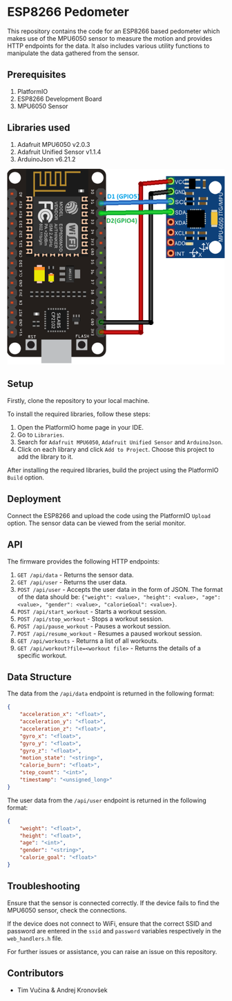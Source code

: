 ESP8266 Pedometer
=================

This repository contains the code for an ESP8266 based pedometer which makes use of the MPU6050 sensor to measure the motion and provides HTTP endpoints for the data. It also includes various utility functions to manipulate the data gathered from the sensor.

Prerequisites
-------------

1.  PlatformIO
2.  ESP8266 Development Board
3.  MPU6050 Sensor

Libraries used
--------------

1.  Adafruit MPU6050 v2.0.3
2.  Adafruit Unified Sensor v1.1.4
3.  ArduinoJson v6.21.2

![Alt text](https://github.com/vucinatim/esp-pedometer/blob/8f3f74629b24570afe5bdcb84c8dcce368680e52/Schematic.png)

Setup
-----

Firstly, clone the repository to your local machine.

To install the required libraries, follow these steps:

1.  Open the PlatformIO home page in your IDE.
2.  Go to `Libraries`.
3.  Search for `Adafruit MPU6050`, `Adafruit Unified Sensor` and `ArduinoJson`.
4.  Click on each library and click `Add to Project`. Choose this project to add the library to it.

After installing the required libraries, build the project using the PlatformIO `Build` option.

Deployment
----------

Connect the ESP8266 and upload the code using the PlatformIO `Upload` option. The sensor data can be viewed from the serial monitor.

API
---

The firmware provides the following HTTP endpoints:

1.  `GET /api/data` - Returns the sensor data.
2.  `GET /api/user` - Returns the user data.
3.  `POST /api/user` - Accepts the user data in the form of JSON. The format of the data should be: `{"weight": <value>, "height": <value>, "age": <value>, "gender": <value>, "calorieGoal": <value>}`.
4.  `POST /api/start_workout` - Starts a workout session.
5.  `POST /api/stop_workout` - Stops a workout session.
6.  `POST /api/pause_workout` - Pauses a workout session.
7.  `POST /api/resume_workout` - Resumes a paused workout session.
8.  `GET /api/workouts` - Returns a list of all workouts.
9.  `GET /api/workout?file=<workout file>` - Returns the details of a specific workout.

Data Structure
--------------

The data from the `/api/data` endpoint is returned in the following format:



```json
{
    "acceleration_x": "<float>",
    "acceleration_y": "<float>",
    "acceleration_z": "<float>",
    "gyro_x": "<float>",
    "gyro_y": "<float>",
    "gyro_z": "<float>",
    "motion_state": "<string>",
    "calorie_burn": "<float>",
    "step_count": "<int>",
    "timestamp": "<unsigned_long>"
}
```

The user data from the `/api/user` endpoint is returned in the following format:



```json
{
    "weight": "<float>",
    "height": "<float>",
    "age": "<int>",
    "gender": "<string>",
    "calorie_goal": "<float>"
}
```

Troubleshooting
---------------

Ensure that the sensor is connected correctly. If the device fails to find the MPU6050 sensor, check the connections.

If the device does not connect to WiFi, ensure that the correct SSID and password are entered in the `ssid` and `password` variables respectively in the `web_handlers.h` file.

For further issues or assistance, you can raise an issue on this repository.

Contributors
------------

*   Tim Vučina & Andrej Kronovšek
